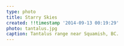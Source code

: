 ```yaml
---
type: photo
title: Starry Skies
created: !!timestamp '2014-09-13 00:19:29'
photo: tantalus.jpg
caption: Tantalus range near Squamish, BC.
---
```

